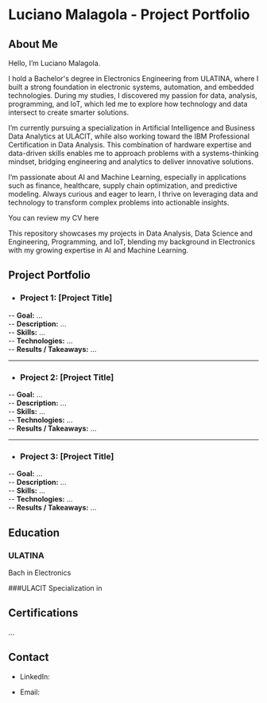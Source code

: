 # Luciano Malagola - Project Portfolio

## About Me

Hello, I’m Luciano Malagola.

I hold a Bachelor's degree in Electronics Engineering from ULATINA, where I built a strong foundation in electronic systems, automation, and embedded technologies. During my studies, I discovered my passion for data, analysis, programming, and IoT, which led me to explore how technology and data intersect to create smarter solutions.

I’m currently pursuing a specialization in Artificial Intelligence and Business Data Analytics at ULACIT, while also working toward the IBM Professional Certification in Data Analysis. This combination of hardware expertise and data-driven skills enables me to approach problems with a systems-thinking mindset, bridging engineering and analytics to deliver innovative solutions.

I’m passionate about AI and Machine Learning, especially in applications such as finance, healthcare, supply chain optimization, and predictive modeling. Always curious and eager to learn, I thrive on leveraging data and technology to transform complex problems into actionable insights.

You can review my CV here

This repository showcases my projects in Data Analysis, Data Science and Engineering, Programming, and IoT, blending my background in Electronics with my growing expertise in AI and Machine Learning.
## **Project Portfolio**

- ### **Project 1: [Project Title]**
-- **Goal:** ...  
-- **Description:** ...  
-- **Skills:** ...  
-- **Technologies:** ...  
-- **Results / Takeaways:** ...  

---

- ### **Project 2: [Project Title]**
-- **Goal:** ...  
-- **Description:** ...  
-- **Skills:** ...  
-- **Technologies:** ...  
-- **Results / Takeaways:** ...  

---

- ### **Project 3: [Project Title]**
-- **Goal:** ...  
-- **Description:** ...  
-- **Skills:** ...  
-- **Technologies:** ...  
-- **Results / Takeaways:** ...  

## Education

### ULATINA
Bach in Electronics

###ULACIT
Specialization in 



## Certifications

...


## Contact

- LinkedIn:

- Email:
